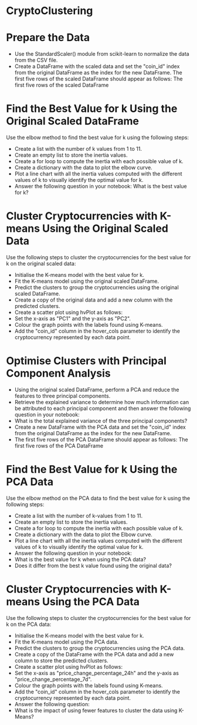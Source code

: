 # CryptoClustering
# Prepare the Data

- Use the StandardScaler() module from scikit-learn to normalize the data from the CSV file.
- Create a DataFrame with the scaled data and set the "coin_id" index from the original DataFrame as the index for the new DataFrame.
The first five rows of the scaled DataFrame should appear as follows:
The first five rows of the scaled DataFrame

# Find the Best Value for k Using the Original Scaled DataFrame

Use the elbow method to find the best value for k using the following steps:
- Create a list with the number of k values from 1 to 11.
- Create an empty list to store the inertia values.
- Create a for loop to compute the inertia with each possible value of k.
- Create a dictionary with the data to plot the elbow curve.
- Plot a line chart with all the inertia values computed with the different values of k to visually identify the optimal value for k.
- Answer the following question in your notebook: What is the best value for k?

# Cluster Cryptocurrencies with K-means Using the Original Scaled Data

Use the following steps to cluster the cryptocurrencies for the best value for k on the original scaled data:
- Initialise the K-means model with the best value for k.
- Fit the K-means model using the original scaled DataFrame.
- Predict the clusters to group the cryptocurrencies using the original scaled DataFrame.
- Create a copy of the original data and add a new column with the predicted clusters.
- Create a scatter plot using hvPlot as follows:
- Set the x-axis as "PC1" and the y-axis as "PC2".
- Colour the graph points with the labels found using K-means.
- Add the "coin_id" column in the hover_cols parameter to identify the cryptocurrency represented by each data point.

# Optimise Clusters with Principal Component Analysis

- Using the original scaled DataFrame, perform a PCA and reduce the features to three principal components.
- Retrieve the explained variance to determine how much information can be attributed to each principal component and then answer the following question in your notebook:
 - What is the total explained variance of the three principal components?
- Create a new DataFrame with the PCA data and set the "coin_id" index from the original DataFrame as the index for the new DataFrame.
 - The first five rows of the PCA DataFrame should appear as follows:
The first five rows of the PCA DataFrame

# Find the Best Value for k Using the PCA Data

Use the elbow method on the PCA data to find the best value for k using the following steps:
- Create a list with the number of k-values from 1 to 11.
- Create an empty list to store the inertia values.
- Create a for loop to compute the inertia with each possible value of k.
- Create a dictionary with the data to plot the Elbow curve.
- Plot a line chart with all the inertia values computed with the different values of k to visually identify the optimal value for k.
- Answer the following question in your notebook:
 - What is the best value for k when using the PCA data?
 - Does it differ from the best k value found using the original data?
# Cluster Cryptocurrencies with K-means Using the PCA Data

Use the following steps to cluster the cryptocurrencies for the best value for k on the PCA data:
- Initialise the K-means model with the best value for k.
- Fit the K-means model using the PCA data.
- Predict the clusters to group the cryptocurrencies using the PCA data.
- Create a copy of the DataFrame with the PCA data and add a new column to store the predicted clusters.
- Create a scatter plot using hvPlot as follows:
 - Set the x-axis as "price_change_percentage_24h" and the y-axis as "price_change_percentage_7d".
 - Colour the graph points with the labels found using K-means.
 - Add the "coin_id" column in the hover_cols parameter to identify the cryptocurrency represented by each data point.
- Answer the following question:
 - What is the impact of using fewer features to cluster the data using K-Means?